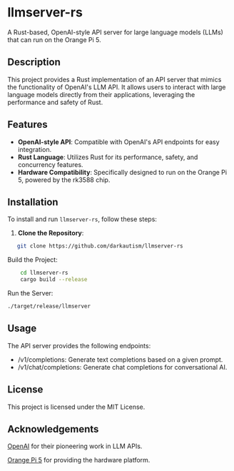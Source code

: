 # llmserver-rs

A Rust-based, OpenAI-style API server for large language models (LLMs) that can run on the Orange Pi 5.

## Description

This project provides a Rust implementation of an API server that mimics the functionality of OpenAI's LLM API. It allows users to interact with large language models directly from their applications, leveraging the performance and safety of Rust.

## Features

- **OpenAI-style API**: Compatible with OpenAI's API endpoints for easy integration.
- **Rust Language**: Utilizes Rust for its performance, safety, and concurrency features.
- **Hardware Compatibility**: Specifically designed to run on the Orange Pi 5, powered by the rk3588 chip.

## Installation

To install and run `llmserver-rs`, follow these steps:

1. **Clone the Repository**:
```bash
   git clone https://github.com/darkautism/llmserver-rs
```
Build the Project:
```bash
    cd llmserver-rs
    cargo build --release
```
Run the Server:
```bash
./target/release/llmserver
```

## Usage

The API server provides the following endpoints:

- /v1/completions: Generate text completions based on a given prompt.
- /v1/chat/completions: Generate chat completions for conversational AI.


## License
This project is licensed under the MIT License.

## Acknowledgements

[OpenAI](https://platform.openai.com/docs/api-reference) for their pioneering work in LLM APIs.

[Orange Pi 5](http://www.orangepi.org/) for providing the hardware platform.